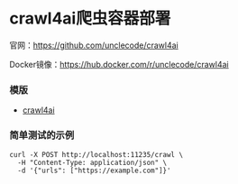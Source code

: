 # crawl4ai爬虫容器部署


官网：https://github.com/unclecode/crawl4ai

Docker镜像：https://hub.docker.com/r/unclecode/crawl4ai

### 模版

* [crawl4ai](./yml/docker-compose-crawl4ai.yml)

### 简单测试的示例

```
curl -X POST http://localhost:11235/crawl \
  -H "Content-Type: application/json" \
  -d '{"urls": ["https://example.com"]}'

```